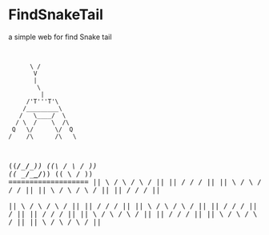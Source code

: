 # FindSnakeTail
a simple web for find Snake tail

<html>
<pre>

          \ /
           V
           |
            \
             | 
         /'T'''T'\ 
        /_________\
       /   \____/  \  
      / \  /    \  /\
     Q   \/      \/  Q
    /    /\      /\   \
   ((___/__\____/__\__))
  ((\      /    \    / )) 
  (( \____/______\__/__))
   ((   \        /    ))
    =================== 
    || \  / \  / \  / || 
    ||  \/   \/   \/  ||
    || \  / \  / \  / || 
    ||  \/   \/   \/  ||
    || \  / \  / \  / || 
   ||  \/   \/   \/  ||         
  || \  / \  / \  / || 
 ||   \/   \/   \/ ||
|| \  / \  / \  / ||
||   \/   \/   \/ ||
|| \  / \  / \  / || 
||   \/   \/   \/ ||
|| \  / \  / \  / || 
 ||  \/   \/   \/  ||
  || \  / \  / \  / || 
   ||  \/   \/   \/  ||
    || \  / \  / \  / ||
</pre>

</html>
